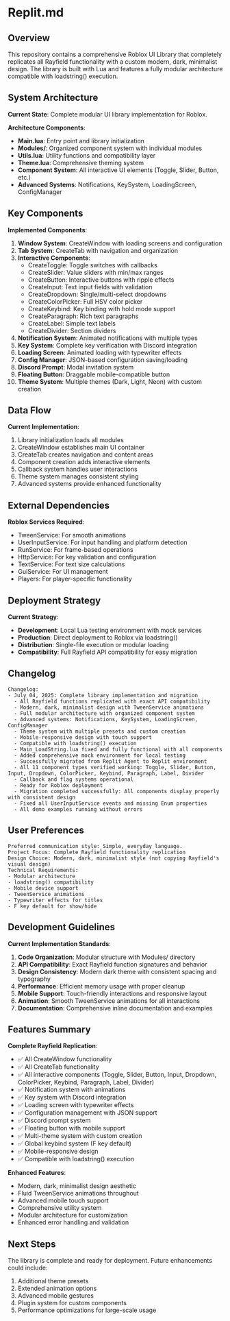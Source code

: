 # Replit.md

## Overview

This repository contains a comprehensive Roblox UI Library that completely replicates all Rayfield functionality with a custom modern, dark, minimalist design. The library is built with Lua and features a fully modular architecture compatible with loadstring() execution.

## System Architecture

**Current State**: Complete modular UI library implementation for Roblox.

**Architecture Components**:
- **Main.lua**: Entry point and library initialization
- **Modules/**: Organized component system with individual modules
- **Utils.lua**: Utility functions and compatibility layer
- **Theme.lua**: Comprehensive theming system
- **Component System**: All interactive UI elements (Toggle, Slider, Button, etc.)
- **Advanced Systems**: Notifications, KeySystem, LoadingScreen, ConfigManager

## Key Components

**Implemented Components**:
1. **Window System**: CreateWindow with loading screens and configuration
2. **Tab System**: CreateTab with navigation and organization
3. **Interactive Components**: 
   - CreateToggle: Toggle switches with callbacks
   - CreateSlider: Value sliders with min/max ranges
   - CreateButton: Interactive buttons with ripple effects
   - CreateInput: Text input fields with validation
   - CreateDropdown: Single/multi-select dropdowns
   - CreateColorPicker: Full HSV color picker
   - CreateKeybind: Key binding with hold mode support
   - CreateParagraph: Rich text paragraphs
   - CreateLabel: Simple text labels
   - CreateDivider: Section dividers
4. **Notification System**: Animated notifications with multiple types
5. **Key System**: Complete key verification with Discord integration
6. **Loading Screen**: Animated loading with typewriter effects
7. **Config Manager**: JSON-based configuration saving/loading
8. **Discord Prompt**: Modal invitation system
9. **Floating Button**: Draggable mobile-compatible button
10. **Theme System**: Multiple themes (Dark, Light, Neon) with custom creation

## Data Flow

**Current Implementation**:
1. Library initialization loads all modules
2. CreateWindow establishes main UI container
3. CreateTab creates navigation and content areas
4. Component creation adds interactive elements
5. Callback system handles user interactions
6. Theme system manages consistent styling
7. Advanced systems provide enhanced functionality

## External Dependencies

**Roblox Services Required**:
- TweenService: For smooth animations
- UserInputService: For input handling and platform detection
- RunService: For frame-based operations
- HttpService: For key validation and configuration
- TextService: For text size calculations
- GuiService: For UI management
- Players: For player-specific functionality

## Deployment Strategy

**Current Strategy**: 
- **Development**: Local Lua testing environment with mock services
- **Production**: Direct deployment to Roblox via loadstring()
- **Distribution**: Single-file execution or modular loading
- **Compatibility**: Full Rayfield API compatibility for easy migration

## Changelog

```
Changelog:
- July 04, 2025: Complete library implementation and migration
  - All Rayfield functions replicated with exact API compatibility
  - Modern, dark, minimalist design with TweenService animations
  - Full modular architecture with organized component system
  - Advanced systems: Notifications, KeySystem, LoadingScreen, ConfigManager
  - Theme system with multiple presets and custom creation
  - Mobile-responsive design with touch support
  - Compatible with loadstring() execution
  - Main_LoadString.lua fixed and fully functional with all components
  - Added comprehensive mock environment for local testing
  - Successfully migrated from Replit Agent to Replit environment
  - All 11 component types verified working: Toggle, Slider, Button, Input, Dropdown, ColorPicker, Keybind, Paragraph, Label, Divider
  - Callback and flag systems operational
  - Ready for Roblox deployment
  - Migration completed successfully: All components display properly with consistent design
  - Fixed all UserInputService events and missing Enum properties
  - All demo examples running without errors
```

## User Preferences

```
Preferred communication style: Simple, everyday language.
Project Focus: Complete Rayfield functionality replication
Design Choice: Modern, dark, minimalist style (not copying Rayfield's visual design)
Technical Requirements: 
- Modular architecture
- loadstring() compatibility
- Mobile device support
- TweenService animations
- Typewriter effects for titles
- F key default for show/hide
```

## Development Guidelines

**Current Implementation Standards**:

1. **Code Organization**: Modular structure with Modules/ directory
2. **API Compatibility**: Exact Rayfield function signatures and behavior
3. **Design Consistency**: Modern dark theme with consistent spacing and typography
4. **Performance**: Efficient memory usage with proper cleanup
5. **Mobile Support**: Touch-friendly interactions and responsive layout
6. **Animation**: Smooth TweenService animations for all interactions
7. **Documentation**: Comprehensive inline documentation and examples

## Features Summary

**Complete Rayfield Replication**:
- ✅ All CreateWindow functionality
- ✅ All CreateTab functionality  
- ✅ All interactive components (Toggle, Slider, Button, Input, Dropdown, ColorPicker, Keybind, Paragraph, Label, Divider)
- ✅ Notification system with animations
- ✅ Key system with Discord integration
- ✅ Loading screen with typewriter effects
- ✅ Configuration management with JSON support
- ✅ Discord prompt system
- ✅ Floating button with mobile support
- ✅ Multi-theme system with custom creation
- ✅ Global keybind system (F key default)
- ✅ Mobile-responsive design
- ✅ Compatible with loadstring() execution

**Enhanced Features**:
- Modern, dark, minimalist design aesthetic
- Fluid TweenService animations throughout
- Advanced mobile touch support
- Comprehensive utility system
- Modular architecture for customization
- Enhanced error handling and validation

## Next Steps

The library is complete and ready for deployment. Future enhancements could include:
1. Additional theme presets
2. Extended animation options
3. Advanced mobile gestures
4. Plugin system for custom components
5. Performance optimizations for large-scale usage